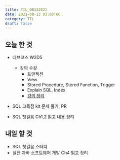 ```yaml
---
title: TIL_08132021
date: 2021-08-13 03:08:66
category: TIL
draft: false
---
```


## 오늘 한 것

- 데브코스 W2D5
  - 강의 수강
    - 트랜잭션
    - View
    - Stored Procedure, Stored Function, Trigger
    - Explain SQL, Index
    - [강의 정리](https://hwanny.netlify.app/devcourse/(w2d5)-데이터베이스(5)/)

- SQL 고득점 kit 문제 풀기, PR
- SQL 첫걸음 Ch1,2 읽고 내용 정리

## 내일 할 것

- SQL 첫걸음 스터디
- 실전 자바 소프트웨어 개발 Ch4 읽고 정리
